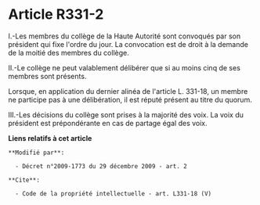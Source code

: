 # Article R331-2

I.-Les membres du collège de la Haute Autorité sont convoqués par son président qui fixe l'ordre du jour. La convocation est
de droit à la demande de la moitié des membres du collège. 

II.-Le collège ne peut valablement délibérer que si au moins cinq de ses membres sont présents. 

Lorsque, en application du dernier alinéa de l'article L. 331-18, un membre ne participe pas à une délibération, il est
réputé présent au titre du quorum. 

III.-Les décisions du collège sont prises à la majorité des voix. La voix du président est prépondérante en cas de partage
égal des voix.

**Liens relatifs à cet article**

	**Modifié par**:

	  - Décret n°2009-1773 du 29 décembre 2009 - art. 2

	**Cite**:

	  - Code de la propriété intellectuelle - art. L331-18 (V)
